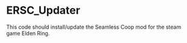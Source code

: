 # ERSC_Updater
This code should install/update the Seamless Coop mod for the steam game Elden Ring.
